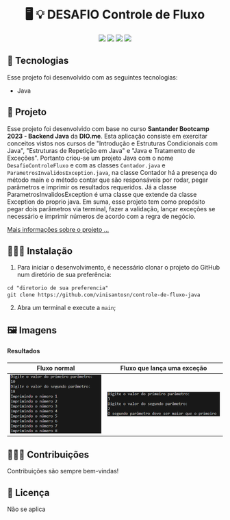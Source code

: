 
<h1 align="center">
  🖥️ 💡 DESAFIO Controle de Fluxo
</h1>

 <p align="center">
   
   <img src="https://img.shields.io/github/languages/count/vinisantosn/controle-de-fluxo-java"/>
   <img src="https://img.shields.io/github/repo-size/vinisantosn/controle-de-fluxo-java"/>
   <img src="https://img.shields.io/github/last-commit/vinisantosn/controle-de-fluxo-java"/>
   <img src="https://img.shields.io/github/issues/vinisantosn/controle-de-fluxo-java"/>
 
 
 
 </p>

 ## 🚩 Tecnologias

 Esse projeto foi desenvolvido com as seguintes tecnologias:

- Java

## 🧮 Projeto

Esse projeto foi desenvolvido com base no curso **Santander Bootcamp 2023 - Backend Java** da **DIO.me**. Esta aplicação consiste em exercitar conceitos vistos nos cursos de "Introdução e Estruturas Condicionais com Java", "Estruturas de Repetição em Java" e "Java e Tratamento de Exceções". Portanto criou-se um projeto Java com o nome `DesafioControleFluxo` e com as classes `Contador.java` e `ParametrosInvalidosException.java`, na classe Contador há a presença do método main e o método contar que são responsáveis por rodar, pegar parâmetros e imprimir os resultados requeridos. Já a classe  ParametrosInvalidosException é uma classe que extende da classe Exception do proprio java. Em suma, esse projeto tem como propósito pegar dois parâmetros via terminal, fazer a validação, lançar exceções se necessário e imprimir números de acordo com a regra de negócio. 

[Mais informações sobre o projeto ...](https://github.com/digitalinnovationone/trilha-java-basico/tree/main/desafios/controle-fluxo)

## 👨🏾‍💻 Instalação 
1. Para iniciar o desenvolvimento, é necessário clonar o projeto do GitHub num diretório de sua preferência:

```shell
cd "diretorio de sua preferencia"
git clone https://github.com/vinisantosn/controle-de-fluxo-java
```

2. Abra um terminal e execute a `main`;
 

## 🖼️ Imagens

#### Resultados
|Fluxo normal| Fluxo que lança uma exceção |
|  ---  | ---|
|![](https://github.com/vinisantosn/controle-de-fluxo-java/blob/main/img-readme/result1.png)| ![](https://github.com/vinisantosn/controle-de-fluxo-java/blob/main/img-readme/result2.png)|

## 🙋🏾‍♂️ Contribuições

Contribuições são sempre bem-vindas! 

## 💼 Licença
Não se aplica
